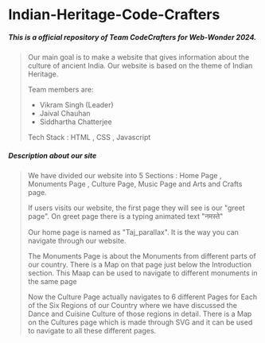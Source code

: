 
# Indian-Heritage-Code-Crafters
##### This is a official repository of Team CodeCrafters for Web-Wonder 2024.
> Our main goal is to make a website that gives information about the culture of ancient India. Our website is based on the theme of Indian Heritage.
> 
> Team members are:
>   - Vikram Singh (Leader)
>   - Jaival Chauhan
>   - Siddhartha Chatterjee
>
> Tech Stack : HTML , CSS , Javascript
##### Description about our site
> We have divided our website into 5 Sections : Home Page , Monuments Page , Culture Page, Music Page and Arts and Crafts page.
>
> If users visits our website, the first page they will see is our "greet page". On greet page there is a typing animated text "नमस्ते"
> 
> Our home page is named as "Taj_parallax". It is the way you can navigate through our website.
> 
> The Monuments Page is about the Monuments from different parts of our country. There is a Map on that page just below the Introduction section. This Maap can be used to navigate to different monuments in the same page
>
> Now the Culture Page actually navigates to 6 different Pages for Each of the Six Regions of our Country where we have discussed the Dance and Cuisine Culture of those regions in detail.
There is a Map on the Cultures page which is made through SVG and it can be used to navigate to all these different pages.

